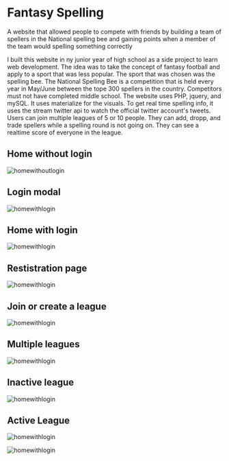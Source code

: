 # Fantasy Spelling
A website that allowed people to compete with friends by building a team of spellers in the National spelling bee and gaining points when a member of the team would spelling something correctly

I built this website in ny junior year of high school as a side project to learn web development. The idea was to take the concept of fantasy football and apply to a sport that was less popular. The sport that was chosen was the spelling bee. 
The National Spelling Bee is a competition that is held every year in May/June between the tope 300 spellers in the country. Competitors must not have completed middle school. 
The website uses PHP, jquery, and mySQL. It uses materialize for the visuals. To get real time spelling info, it uses the stream twitter api to watch the official twitter account's tweets. 
Users can join multiple leagues of 5 or 10 people. They can add, dropp, and trade spellers while a spelling round is not going on. They can see a realtime score of everyone in the league.



## Home without login
![homewithoutlogin](exampleImages/homewithoutlogin.PNG)

## Login modal
![homewithlogin](exampleImages/loginmodal.PNG)

## Home with login
![homewithlogin](exampleImages/homewithlogin.PNG)

## Restistration page
![homewithlogin](exampleImages/registration.PNG)

## Join or create a league
![homewithlogin](exampleImages/leagueregistration.PNG)

## Multiple leagues
![homewithlogin](exampleImages/multipleleagues.PNG)

## Inactive league
![homewithlogin](exampleImages/inActiveLeague.PNG)

## Active League
![homewithlogin](exampleImages/activeleague.PNG)

![homewithlogin](exampleImages/activetrades2.PNG)